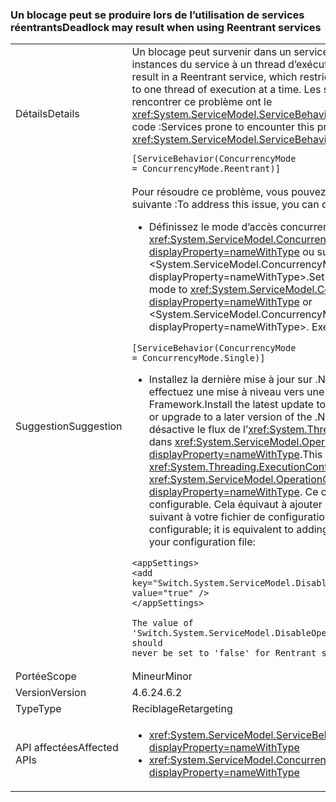 ### <a name="deadlock-may-result-when-using-reentrant-services"></a><span data-ttu-id="c7eeb-101">Un blocage peut se produire lors de l’utilisation de services réentrants</span><span class="sxs-lookup"><span data-stu-id="c7eeb-101">Deadlock may result when using Reentrant services</span></span>

|   |   |
|---|---|
|<span data-ttu-id="c7eeb-102">Détails</span><span class="sxs-lookup"><span data-stu-id="c7eeb-102">Details</span></span>|<span data-ttu-id="c7eeb-103">Un blocage peut survenir dans un service réentrant, ce qui limite les instances du service à un thread d’exécution à la fois.</span><span class="sxs-lookup"><span data-stu-id="c7eeb-103">A deadlock may result in a Reentrant service, which restricts instances of the service to one thread of execution at a time.</span></span> <span data-ttu-id="c7eeb-104">Les services susceptibles de rencontrer ce problème ont le <xref:System.ServiceModel.ServiceBehaviorAttribute> suivant dans leur code :</span><span class="sxs-lookup"><span data-stu-id="c7eeb-104">Services prone to encounter this problem will have the following <xref:System.ServiceModel.ServiceBehaviorAttribute> in their code:</span></span><pre><code class="language-csharp">[ServiceBehavior(ConcurrencyMode = ConcurrencyMode.Reentrant)]&#13;&#10;</code></pre>|
|<span data-ttu-id="c7eeb-105">Suggestion</span><span class="sxs-lookup"><span data-stu-id="c7eeb-105">Suggestion</span></span>|<span data-ttu-id="c7eeb-106">Pour résoudre ce problème, vous pouvez effectuer l’opération suivante :</span><span class="sxs-lookup"><span data-stu-id="c7eeb-106">To address this issue, you can do the following:</span></span><ul><li><span data-ttu-id="c7eeb-107">Définissez le mode d’accès concurrentiel du service sur <xref:System.ServiceModel.ConcurrencyMode.Single?displayProperty=nameWithType> ou sur &lt;System.ServiceModel.ConcurrencyMode.Multiple?displayProperty=nameWithType&gt;.</span><span class="sxs-lookup"><span data-stu-id="c7eeb-107">Set the service's concurrency mode to <xref:System.ServiceModel.ConcurrencyMode.Single?displayProperty=nameWithType> or &lt;System.ServiceModel.ConcurrencyMode.Multiple?displayProperty=nameWithType&gt;.</span></span> <span data-ttu-id="c7eeb-108">Exemple :</span><span class="sxs-lookup"><span data-stu-id="c7eeb-108">For example:</span></span></li></ul><pre><code class="language-csharp">[ServiceBehavior(ConcurrencyMode = ConcurrencyMode.Single)]&#13;&#10;</code></pre><ul><li><span data-ttu-id="c7eeb-109">Installez la dernière mise à jour sur .NET Framework 4.6.2 ou effectuez une mise à niveau vers une version ultérieure du .NET Framework.</span><span class="sxs-lookup"><span data-stu-id="c7eeb-109">Install the latest update to the .NET Framework 4.6.2, or upgrade to a later version of the .NET Framework.</span></span> <span data-ttu-id="c7eeb-110">Cela désactive le flux de l’<xref:System.Threading.ExecutionContext> dans <xref:System.ServiceModel.OperationContext.Current?displayProperty=nameWithType>.</span><span class="sxs-lookup"><span data-stu-id="c7eeb-110">This disables the flow of the <xref:System.Threading.ExecutionContext> in <xref:System.ServiceModel.OperationContext.Current?displayProperty=nameWithType>.</span></span> <span data-ttu-id="c7eeb-111">Ce comportement est configurable. Cela équivaut à ajouter le paramètre d’application suivant à votre fichier de configuration :</span><span class="sxs-lookup"><span data-stu-id="c7eeb-111">This behavior is configurable; it is equivalent to adding the following app setting to your configuration file:</span></span></li></ul><pre><code class="language-xml">&lt;appSettings&gt;&#13;&#10;&lt;add key=&quot;Switch.System.ServiceModel.DisableOperationContextAsyncFlow&quot; value=&quot;true&quot; /&gt;&#13;&#10;&lt;/appSettings&gt;&#13;&#10;&#13;&#10;The value of &#39;Switch.System.ServiceModel.DisableOperationContextAsyncFlow&#39; should never be set to &#39;false&#39; for Rentrant services.&#13;&#10;</code></pre>|
|<span data-ttu-id="c7eeb-112">Portée</span><span class="sxs-lookup"><span data-stu-id="c7eeb-112">Scope</span></span>|<span data-ttu-id="c7eeb-113">Mineur</span><span class="sxs-lookup"><span data-stu-id="c7eeb-113">Minor</span></span>|
|<span data-ttu-id="c7eeb-114">Version</span><span class="sxs-lookup"><span data-stu-id="c7eeb-114">Version</span></span>|<span data-ttu-id="c7eeb-115">4.6.2</span><span class="sxs-lookup"><span data-stu-id="c7eeb-115">4.6.2</span></span>|
|<span data-ttu-id="c7eeb-116">Type</span><span class="sxs-lookup"><span data-stu-id="c7eeb-116">Type</span></span>|<span data-ttu-id="c7eeb-117">Reciblage</span><span class="sxs-lookup"><span data-stu-id="c7eeb-117">Retargeting</span></span>|
|<span data-ttu-id="c7eeb-118">API affectées</span><span class="sxs-lookup"><span data-stu-id="c7eeb-118">Affected APIs</span></span>|<ul><li><xref:System.ServiceModel.ServiceBehaviorAttribute?displayProperty=nameWithType></li><li><xref:System.ServiceModel.ConcurrencyMode.Reentrant?displayProperty=nameWithType></li></ul>|

